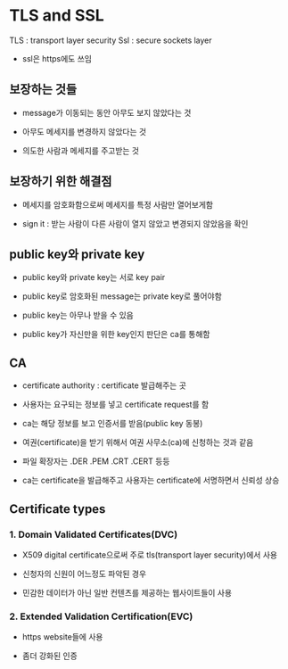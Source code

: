 # TLS and SSL

 TLS : transport layer security 
 Ssl : secure sockets layer 
 
 
 - ssl은 https에도 쓰임 

 ## 보장하는 것들 
 
 - message가 이동되는 동안 아무도 보지 않았다는 것
 
 - 아무도 메세지를 변경하지 않았다는 것
 
 - 의도한 사람과 메세지를 주고받는 것


## 보장하기 위한 해결점

- 메세지를 암호화함으로써 메세지를 특정 사람만 열어보게함 

- sign it : 받는 사람이 다른 사람이 열지 않았고 변경되지 않았음을 확인 


## public key와 private key 

- public key와 private key는 서로 key pair

- public key로 암호화된 message는 private key로 풀어야함

- public key는 아무나 받을 수 있음 

- public key가 자신만을 위한 key인지 판단은 ca를 통해함 


## CA

- certificate authority : certificate 발급해주는 곳 

- 사용자는 요구되는 정보를 넣고 certificate request를 함

- ca는 해당 정보를 보고 인증서를 받음(public key 동봉) 

- 여권(certificate)을 받기 위해서 여권 사무소(ca)에 신청하는 것과 같음 

- 파일 확장자는  .DER .PEM .CRT .CERT 등등

- ca는 certificate을 발급해주고 사용자는 certificate에 서명하면서 신뢰성 상승 


## Certificate types

### 1. Domain Validated Certificates(DVC)

- X509 digital certificate으로써 주로 tls(transport layer security)에서 사용

- 신청자의 신원이 어느정도 파악된 경우 

- 민감한 데이터가 아닌 일반 컨텐츠를 제공하는 웹사이트들이 사용

### 2. Extended Validation Certification(EVC)

- https website들에 사용

- 좀더 강화된 인증 







